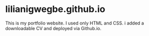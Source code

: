 # lilianigwegbe.github.io
This is my portfolio website.
I used only HTML and CSS. i added a downloadable CV and deployed via Github.io.